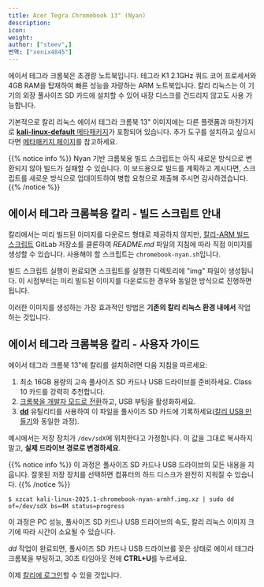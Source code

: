 ```yaml
---
title: Acer Tegra Chromebook 13" (Nyan)
description:
icon:
weight:
author: ["steev",]
번역: ["xenix4845"]
---
```


에이서 테그라 크롬북은 초경량 노트북입니다. 테그라 K1 2.1GHz 쿼드 코어 프로세서와 4GB RAM을 탑재하여 빠른 성능을 자랑하는 ARM 노트북입니다. 칼리 리눅스는 이 기기의 외장 풀사이즈 SD 카드에 설치할 수 있어 내장 디스크를 건드리지 않고도 사용 가능합니다.

기본적으로 칼리 리눅스 에이서 테그라 크롬북 13" 이미지에는 다른 플랫폼과 마찬가지로 [**kali-linux-default** 메타패키지](/docs/general-use/metapackages/)가 포함되어 있습니다. 추가 도구를 설치하고 싶으시다면 [메타패키지 페이지](/docs/general-use/metapackages/)를 참고하세요.

{{% notice info %}}
Nyan 기반 크롬북용 빌드 스크립트는 아직 새로운 방식으로 변환되지 않아 빌드가 실패할 수 있습니다. 이 보드용으로 빌드를 계획하고 계시다면, 스크립트를 새로운 방식으로 업데이트하여 병합 요청으로 제출해 주시면 감사하겠습니다.
{{% /notice %}}

## 에이서 테그라 크롬북용 칼리 - 빌드 스크립트 안내

칼리에서는 미리 빌드된 이미지를 다운로드 형태로 제공하지 않지만, [칼리-ARM 빌드 스크립트](https://gitlab.com/kalilinux/build-scripts/kali-arm) GitLab 저장소를 클론하여 _README.md_ 파일의 지침에 따라 직접 이미지를 생성할 수 있습니다. 사용해야 할 스크립트는 `chromebook-nyan.sh`입니다.

빌드 스크립트 실행이 완료되면 스크립트를 실행한 디렉토리에 "img" 파일이 생성됩니다. 이 시점부터는 미리 빌드된 이미지를 다운로드한 경우와 동일한 방식으로 진행하면 됩니다.

이러한 이미지를 생성하는 가장 효과적인 방법은 **기존의 칼리 리눅스 환경 내에서** 작업하는 것입니다.

## 에이서 테그라 크롬북용 칼리 - 사용자 가이드

에이서 테그라 크롬북 13"에 칼리를 설치하려면 다음 지침을 따르세요:

1. 최소 16GB 용량의 고속 풀사이즈 SD 카드나 USB 드라이브를 준비하세요. Class 10 카드를 강력히 추천합니다.
2. [크롬북을 개발자 모드로 전환](http://www.chromium.org/chromium-os/developer-information-for-chrome-os-devices/acer-c720-chromebook)하고, USB 부팅을 활성화하세요.
3. **[dd](https://manpages.debian.org/testing/coreutils/dd.1.en.html)** 유틸리티를 사용하여 이 파일을 풀사이즈 SD 카드에 기록하세요([칼리 USB 만들기](/docs/usb/live-usb-install-with-windows/)와 동일한 과정).

예시에서는 저장 장치가 `/dev/sdX`에 위치한다고 가정합니다. 이 값을 그대로 복사하지 말고, **실제 드라이브 경로로 변경하세요**.

{{% notice info %}}
이 과정은 풀사이즈 SD 카드나 USB 드라이브의 모든 내용을 지웁니다. 잘못된 저장 장치를 선택하면 컴퓨터의 하드 디스크가 완전히 지워질 수 있습니다.
{{% /notice %}}

```console
$ xzcat kali-linux-2025.1-chromebook-nyan-armhf.img.xz | sudo dd of=/dev/sdX bs=4M status=progress
```

이 과정은 PC 성능, 풀사이즈 SD 카드나 USB 드라이브의 속도, 칼리 리눅스 이미지 크기에 따라 시간이 소요될 수 있습니다.

_dd_ 작업이 완료되면, 풀사이즈 SD 카드나 USB 드라이브를 꽂은 상태로 에이서 테그라 크롬북을 부팅하고, 30초 타임아웃 전에 **CTRL+U**를 누르세요.

이제 [칼리에 로그인](/docs/introduction/default-credentials/)할 수 있을 것입니다.
